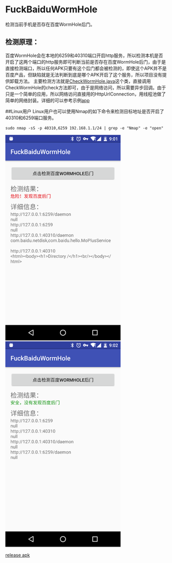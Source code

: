 # FuckBaiduWormHole
检测当前手机是否存在百度WormHole后门。
## 检测原理：
百度WormHole会在本地的6259和40310端口开启http服务，所以检测本机是否开启了这两个端口的http服务即可判断当前是否存在百度WormHole后门，由于是直接检测端口，所以任何APK只要有这个后门都会被检测的，即使这个APK并不是百度产品，但缺陷就是无法判断到底是哪个APK开启了这个服务，所以项目没有提供卸载方法。
主要检测方法就是[CheckWormHole.java](https://github.com/aesean/FuckBaiduWormHole/blob/master/wromhole/src/main/java/com/aesean/wromhole/CheckWormHole.java)这个类，直接调用CheckWormHole的check方法即可，由于是网络访问，所以需要异步回调。由于只是一个简单的应用，所以网络访问直接用的HttpUrlConnection，用线程池做了简单的网络封装。详细的可以参考示例[app](https://github.com/aesean/FuckBaiduWormHole/tree/master/app)

##Linux用户
Linux用户也可以使用Nmap的如下命令来检测目标地址是否开启了40310和6259端口服务。
<pre><code>sudo nmap -sS -p 40310,6259 192.168.1.1/24 | grep -e "Nmap" -e "open"</code></pre>

<img src="https://github.com/aesean/FuckBaiduWormHole/blob/master/screenshot/Screenshot_20151104-090151.png" alt="GitHub" title="危险，有后门。" width="360" height="640" />
<img src="https://github.com/aesean/FuckBaiduWormHole/blob/master/screenshot/Screenshot_20151104-090213.png" alt="GitHub" title="安全，没有发现后门。" width="360" height="640" />

[release apk](https://github.com/aesean/FuckBaiduWormHole/blob/master/release/FuckBaiduWormHole-app-release.apk?raw=true)
